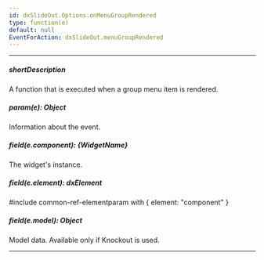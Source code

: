 ```yaml
---
id: dxSlideOut.Options.onMenuGroupRendered
type: function(e)
default: null
EventForAction: dxSlideOut.menuGroupRendered
---
```

---
##### shortDescription
A function that is executed when a group menu item is rendered.

##### param(e): Object
Information about the event.

##### field(e.component): {WidgetName}
The widget's instance.

##### field(e.element): dxElement
#include common-ref-elementparam with { element: "component" }

##### field(e.model): Object
Model data. Available only if Knockout is used.

---
